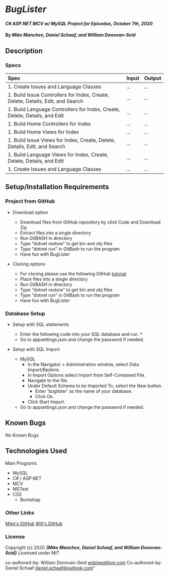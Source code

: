 # _BugLister_

#### _C# ASP.NET MCV w/ MySQL Project for Epicodus, October 7th, 2020_

#### By _**Mike Manchee, Daniel Schaaf, and William Donovan-Seid**_

## Description



<!-- Brainstorming

 -->
### Specs
| Spec | Input | Output |
| :-------------     | :------------- | :------------- |
|  1.  Create Issues and Language Classes | ... | ... |
|  1.  Build Issue Controllers for Index, Create, Delete, Details, Edit, and Search | ... | ... |
|  1.  Build Language Controllers for Index, Create, Delete, Details, and Edit | ... | ... |
|  1.  Build Home Controllers for Index | ... | ... |
|  1.  Build Home Views for Index | ... | ... |
|  1.  Build Issue Views for Index, Create, Delete, Details, Edit, and Search | ... | ... |
|  1.  Build Language Views for Index, Create, Delete, Details, and Edit | ... | ... |
|  1.  Create Issues and Language Classes | ... | ... |


## Setup/Installation Requirements

### Project from GitHub
* Download option
  * Download files from GitHub repository by click Code and Download Zip
  * Extract files into a single directory 
  * Run GitBASH in directory
  * Type "dotnet restore" to get bin and obj files
  * Type "dotnet run" in GitBash to run the program
  * Have fun with BugLister <!-- TITLE HERE -->

* Cloning options
  * For cloning please use the following GitHub [tutorial](https://docs.github.com/en/enterprise/2.16/user/github/creating-cloning-and-archiving-repositories/cloning-a-repository)
  * Place files into a single directory 
  * Run GitBASH in directory
  * Type "dotnet restore" to get bin and obj files
  * Type "dotnet run" in GitBash to run the program
  * Have fun with BugLister <!-- TITLE HERE -->

### Database Setup
* Setup with SQL statements 
  * Enter the following code into your SQL database and run.
    * 
  * Go to appsettings.json and change the password if needed.

* Setup with SQL Import
  * MySQL
    * In the Navigator > Administration window, select Data Import/Restore.
    * In Import Options select Import from Self-Contained File.
    * Navigate to the file.
    * Under Default Schema to be Imported To, select the New button.
      * Enter 'buglister' as the name of your database.
      * Click Ok.
    * Click Start Import.
  * Go to appsettings.json and change the password if needed.

## Known Bugs

No Known Bugs

## Technologies Used

Main Programs
* MySQL
* C# / ASP.NET
* MCV
* MSTest
* CSS
  * Bootstrap


### Other Links
[Mike's GitHub](https://github.com/mmanchee)
[Will's GitHub](https://github.com/wdonovanseid)

### License

Copyright (c) 2020 **_{Mike Manchee, Daniel Schaaf, and William Donovan-Seid}_**
Licensed under MIT

co-authored-by: William Donovan-Seid <wdstwo@live.com>
Co-authored-by: Daniel Schaaf <daniel.schaaf@outlook.com>"